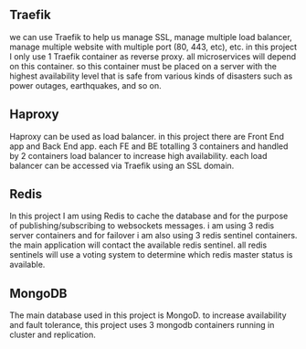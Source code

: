 ## Traefik

we can use Traefik to help us manage SSL, manage multiple load balancer, manage multiple website with multiple port (80, 443, etc), etc. in this project I only use 1 Traefik container as reverse proxy. all microservices will depend on this container. so this container must be placed on a server with the highest availability level that is safe from various kinds of disasters such as power outages, earthquakes, and so on.

## Haproxy

Haproxy can be used as load balancer. in this project there are Front End app and Back End app. each FE and BE totalling 3 containers and handled by 2 containers load balancer to increase high availability. each load balancer can be accessed via Traefik using an SSL domain.

## Redis

In this project I am using Redis to cache the database and for the purpose of publishing/subscribing to websockets messages. i am using 3 redis server containers and for failover i am also using 3 redis sentinel containers. the main application will contact the available redis sentinel. all redis sentinels will use a voting system to determine which redis master status is available.

## MongoDB

The main database used in this project is MongoD. to increase availability and fault tolerance, this project uses 3 mongodb containers running in cluster and replication.
